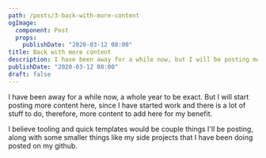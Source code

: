 ```yaml
---
path: /posts/3-back-with-more-content
ogImage:
  component: Post
  props:
    publishDate: "2020-03-12 08:00"
title: Back with more content
description: I have been away for a while now, but I will be posting more content here soon
publishDate: "2020-03-12 08:00"
draft: false
---
```


I have been away for a while now, a whole year to be exact. But I will start posting more content here, since I
have started work and there is a lot of stuff to do, therefore, more content to add here for my benefit.

I believe tooling and quick templates would be couple things I'll be posting, along with some smaller things like my
side projects that I have been doing posted on my github.
